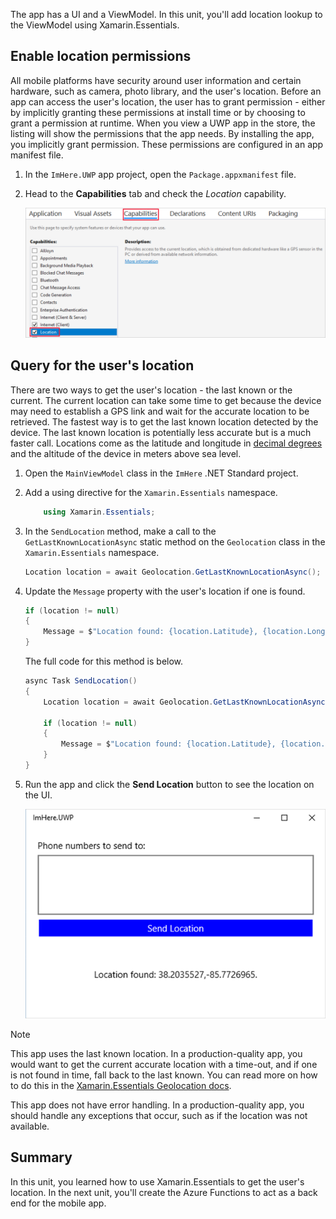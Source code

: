 The app has a UI and a ViewModel. In this unit, you'll add location lookup to the ViewModel using Xamarin.Essentials.

## Enable location permissions

All mobile platforms have security around user information and certain hardware, such as camera, photo library, and the user's location. Before an app can access the user's location, the user has to grant permission - either by implicitly granting these permissions at install time or by choosing to grant a permission at runtime. When you view a UWP app in the store, the listing will show the permissions that the app needs. By installing the app, you implicitly grant permission. These permissions are configured in an app manifest file.

1. In the `ImHere.UWP` app project, open the `Package.appxmanifest` file.

1. Head to the **Capabilities** tab and check the *Location* capability.

    ![The UWP capabilities tab](../media/4-uwp-location-capability.png)

## Query for the user's location

There are two ways to get the user's location - the last known or the current. The current location can take some time to get because the device may need to establish a GPS link and wait for the accurate location to be retrieved. The fastest way is to get the last known location detected by the device. The last known location is potentially less accurate but is a much faster call. Locations come as the latitude and longitude in [decimal degrees](https://en.wikipedia.org/wiki/Decimal_degrees?azure-portal=true) and the altitude of the device in meters above sea level.

1. Open the `MainViewModel` class in the `ImHere` .NET Standard project.

1. Add a using directive for the `Xamarin.Essentials` namespace.

    ```cs
        using Xamarin.Essentials;
    ```

1. In the `SendLocation` method, make a call to the `GetLastKnownLocationAsync` static method on the `Geolocation` class in the `Xamarin.Essentials` namespace.

    ```csharp
    Location location = await Geolocation.GetLastKnownLocationAsync();
    ```

1. Update the `Message` property with the user's location if one is found.

    ```csharp
    if (location != null)
    {
        Message = $"Location found: {location.Latitude}, {location.Longitude}.";
    }
    ```

    The full code for this method is below.
    
    ```csharp
    async Task SendLocation()
    {
        Location location = await Geolocation.GetLastKnownLocationAsync();
    
        if (location != null)
        {
            Message = $"Location found: {location.Latitude}, {location.Longitude}.";
        }
    }
    ```

1. Run the app and click the **Send Location** button to see the location on the UI.

    ![The running app showing the user's location](../media/4-running-app-showing-location.png)

> [!NOTE]
> This app uses the last known location. In a production-quality app, you would want to get the current accurate location with a time-out, and if one is not found in time, fall back to the last known. You can read more on how to do this in the [Xamarin.Essentials Geolocation docs](https://docs.microsoft.com/xamarin/essentials/geolocation?tabs=uwp#using-geolocation?azure-portal=true).
> 
> This app does not have error handling. In a production-quality app, you should handle any exceptions that occur, such as if the location was not available.

## Summary

In this unit, you learned how to use Xamarin.Essentials to get the user's location. In the next unit, you'll create the Azure Functions to act as a back end for the mobile app.